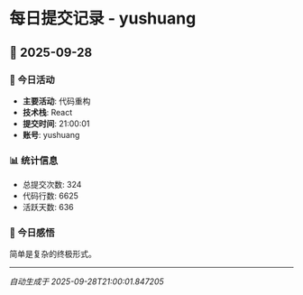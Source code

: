 # 每日提交记录 - yushuang

## 📅 2025-09-28

### 🎯 今日活动
- **主要活动**: 代码重构
- **技术栈**: React
- **提交时间**: 21:00:01
- **账号**: yushuang

### 📊 统计信息
- 总提交次数: 324
- 代码行数: 6625
- 活跃天数: 636

### 💭 今日感悟
简单是复杂的终极形式。

---
*自动生成于 2025-09-28T21:00:01.847205*
